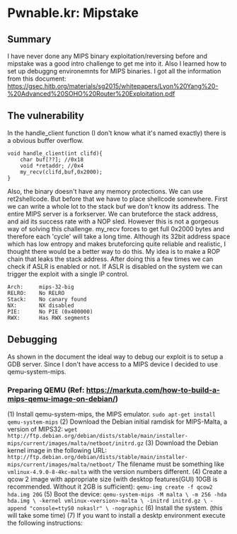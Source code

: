 # Pwnable.kr: Mipstake

## Summary
I have never done any MIPS binary exploitation/reversing before and mipstake was a good intro challenge to get me into it. Also I learned how to set up debuggng environemnts for MIPS binaries. I got all the information from this document: https://gsec.hitb.org/materials/sg2015/whitepapers/Lyon%20Yang%20-%20Advanced%20SOHO%20Router%20Exploitation.pdf

## The vulnerability
In the handle_client function (I don't know what it's named exactly) there is a obvious buffer overflow.

```
void handle_client(int clifd){
	char buf[??]; //0x18
	void *retaddr; //0x4
	my_recv(clifd,buf,0x2000);
}
```

Also, the binary doesn't have any memory protections. We can use ret2shellcode. But before that we have to place shellcode somewhere. First we can write a whole lot to the stack buf we don't know its address. The entire MIPS server is a forkserver. We can bruteforce the stack address, and aid its success rate with a NOP sled. However this is not a gorgeous way of solving this challenge. my_recv forces to get full 0x2000 bytes and therefore each 'cycle' will take a long time. Although its 32bit address space which has low entropy and makes bruteforcing quite reliable and realistic, I thought there would be a better way to do this. My idea is to make a ROP chain that leaks the stack address. After doing this a few times we can check if ASLR is enabled or not. If ASLR is disabled on the system we can trigger the exploit with a single IP control.

```
Arch:     mips-32-big
RELRO:    No RELRO
Stack:    No canary found
NX:       NX disabled
PIE:      No PIE (0x400000)
RWX:      Has RWX segments
```

## Debugging
As shown in the document the ideal way to debug our exploit is to setup a GDB server. Since I don't have access to a MIPS device I decided to use qemu-system-mips.

### Preparing QEMU (Ref: https://markuta.com/how-to-build-a-mips-qemu-image-on-debian/)
(1) Install qemu-system-mips, the MIPS emulator. `sudo apt-get install qemu-system-mips`
(2) Download the Debian initial ramdisk for MIPS-Malta, a version of MIPS32: `wget http://ftp.debian.org/debian/dists/stable/main/installer-mips/current/images/malta/netboot/initrd.gz`
(3) Download the Debian kernel image in the following URL: ` http://ftp.debian.org/debian/dists/stable/main/installer-mips/current/images/malta/netboot/` The filename must be something like `vmlinux-4.9.0-8-4kc-malta` with the version numbers different.
(4) Create a qcow 2 image with appropriate size (with desktop features(GUI) 10GB is recommended. Without it 2GB is sufficient): `qemu-img create -f qcow2 hda.img 20G`
(5) Boot the device: `qemu-system-mips -M malta \
  -m 256 -hda hda.img \
  -kernel vmlinux-<version>-malta \
  -initrd initrd.gz \
  -append "console=ttyS0 nokaslr" \
  -nographic`
(6) Install the system. (this will take some time)
(7) If you want to install a desktp environment execute the following instructions:
